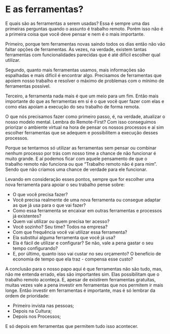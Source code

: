# E as ferramentas?

E quais são as ferramentas a serem usadas? Essa é sempre uma das primeiras perguntas quando o assunto é trabalho remoto. Porém isso não é a primeira coisa que você deve pensar e nem é o mais importante.

Primeiro, porque tem ferramentas novas saindo todos os dias então não vão faltar opções de ferramentas. Às vezes, na verdade, existem tantas ferramentas com funcionalidades parecidas que é até difícil escolher qual utilizar.

Segundo, quanto mais ferramentas usamos, mais informações são espalhadas e mais difícil é encontrar algo. Precisamos de ferramentas que apoiem nosso trabalho e resolver o máximo de problemas com o mínimo de ferramentas possível.

Terceiro, a ferramenta nada mais é que um meio para um fim. Então mais importante do que as ferramentas em si é o que você quer fazer com elas e como elas apoiam a execução do seu trabalho de forma remota.

O que nós precisamos fazer como primeiro passo, é, na verdade, atualizar o nosso modelo mental. Lembra do Remote-First? Com isso conseguimos priorizar o ambiente virtual na hora de pensar os nossos processos e aí sim escolher ferramentas que se adequem e possibilitem a execução desses processos.

Porque se tentarmos só utilizar as ferramentas sem pensar ou combinar nenhum processo por trás com nosso time a chance de não funcionar é muito grande. E aí podemos ficar com aquele pensamento de que o trabalho remoto não funciona ou que “Trabalho remoto não é para mim”. Sendo que não criamos uma chance de verdade para ele funcionar.

Levando em consideração esses pontos, sempre que for escolher uma nova ferramenta para apoiar o seu trabalho pense sobre:

- O que você precisa fazer?
- Você precisa realmente de uma nova ferramenta ou consegue adaptar as que já usa para o que vai fazer?
- Como essa ferramenta se encaixar em outras ferramentas e processos já existentes?
- Quem vai utilizar ou quem precisa ter acesso?
- Você sozinho? Seu time? Todos na empresa?
- Com que frequência você vai utilizar essa ferramenta?
- Ela substitui alguma ferramenta que você já usa?
- Ela é fácil de utilizar e configurar? Se não, vale a pena gastar o seu tempo configurando?
- E, por último, quanto isso vai custar no seu orçamento? O benefício de economia de tempo que ela traz - compensa esse custo?

A conclusão para o nosso papo aqui é que ferramentas não são tudo, mas, não me entenda errado, elas são importantes sim. Elas possibilitam que o trabalho remoto aconteça. E, apesar de existirem ferramentas gratuitas, muitas vezes vale a pena investir em ferramentas que nos permitem ir mais longe. Então investir em ferramentas é importante, mas é só lembrar da ordem de prioridade:

- Primeiro invista nas pessoas;
- Depois na Cultura;
- Depois nos Processos;

E só depois em ferramentas que permitem tudo isso acontecer.